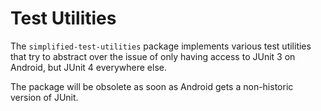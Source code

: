 Test Utilities
==============

The `simplified-test-utilities` package implements various
test utilities that try to abstract over the issue of only
having access to JUnit 3 on Android, but JUnit 4 everywhere
else.

The package will be obsolete as soon as Android gets a non-historic
version of JUnit.

